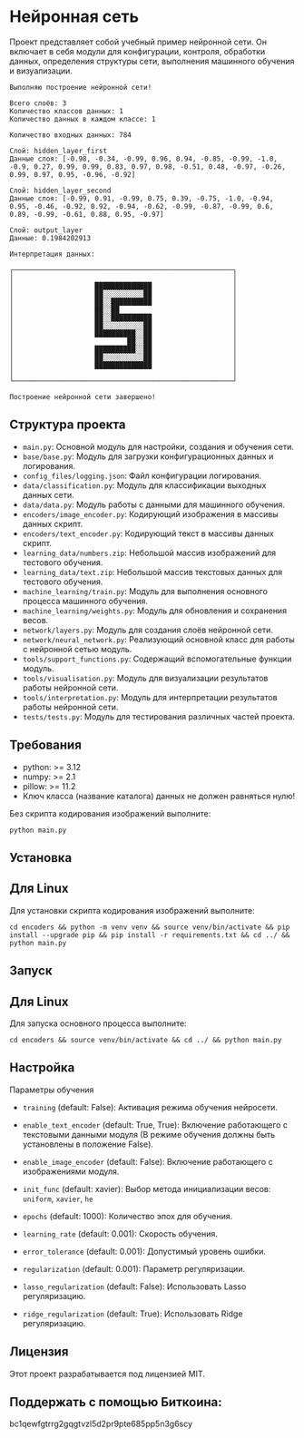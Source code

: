 # Нейронная сеть

Проект представляет собой учебный пример нейронной сети. Он включает в себя модули для конфигурации, контроля, обработки данных, определения структуры сети, выполнения машинного обучения и визуализации.

```
Выполняю построение нейронной сети!

Всего слоёв: 3
Количество классов данных: 1
Количество данных в каждом классе: 1

Количество входных данных: 784

Слой: hidden_layer_first
Данные слоя: [-0.98, -0.34, -0.99, 0.96, 0.94, -0.85, -0.99, -1.0, -0.9, 0.27, 0.99, 0.99, 0.83, 0.97, 0.98, -0.51, 0.48, -0.97, -0.26, 0.99, 0.97, 0.95, -0.96, -0.92]

Слой: hidden_layer_second
Данные слоя: [-0.99, 0.91, -0.99, 0.75, 0.39, -0.75, -1.0, -0.94, 0.95, -0.46, -0.92, 0.92, -0.94, -0.62, -0.99, -0.87, -0.99, 0.6, 0.89, -0.99, -0.61, 0.88, 0.95, -0.97]

Слой: output_layer
Данные: 0.1984202913

Интерпретация данных:

┌──────────────────────────────────────────────────────┐
│                                                      │
│                    ██████████████                    │
│                    ██░░░░░░░░░░██                    │
│                    ██░░██████████                    │
│                    ██░░██                            │
│                    ██░░██████████                    │
│                    ██░░░░░░░░░░██                    │
│                    ██████████░░██                    │
│                            ██░░██                    │
│                    ██████████░░██                    │
│                    ██░░░░░░░░░░██                    │
│                    ██████████████                    │
│                                                      │
└──────────────────────────────────────────────────────┘

Построение нейронной сети завершено!
```

## Структура проекта

- `main.py`: Основной модуль для настройки, создания и обучения сети.
- `base/base.py`: Модуль для загрузки конфигурационных данных и логирования.
- `config_files/logging.json`: Файл конфигурации логирования.
- `data/classification.py`: Модуль для классификации выходных данных сети.
- `data/data.py`: Модуль работы с данными для машинного обучения.
- `encoders/image_encoder.py`: Кодирующий изображения в массивы данных скрипт.
- `encoders/text_encoder.py`: Кодирующий текст в массивы данных скрипт.
- `learning_data/numbers.zip`: Небольшой массив изображений для тестового обучения.
- `learning_data/text.zip`: Небольшой массив текстовых данных для тестового обучения.
- `machine_learning/train.py`: Модуль для выполнения основного процесса машинного обучения.
- `machine_learning/weights.py`: Модуль для обновления и сохранения весов.
- `network/layers.py`: Модуль для создания слоёв нейронной сети.
- `network/neural_network.py`: Реализующий основной класс для работы с нейронной сетью модуль.
- `tools/support_functions.py`: Содержащий вспомогательные функции модуль.
- `tools/visualisation.py`: Модуль для визуализации результатов работы нейронной сети.
- `tools/interpretation.py`: Модуль для интерпретации результатов работы нейронной сети.
- `tests/tests.py`: Модуль для тестирования различных частей проекта.

## Требования

- python: >= 3.12
- numpy: >= 2.1
- pillow: >= 11.2
- Ключ класса (название каталога) данных не должен равняться нулю!

Без скрипта кодирования изображений выполните:
```console
python main.py
```

## Установка

## Для Linux

Для установки скрипта кодирования изображений выполните:
```console
cd encoders && python -m venv venv && source venv/bin/activate && pip install --upgrade pip && pip install -r requirements.txt && cd ../ && python main.py
```

## Запуск

## Для Linux

Для запуска основного процесса выполните:
```console
cd encoders && source venv/bin/activate && cd ../ && python main.py
```

## Настройка

Параметры обучения

- `training` (default: False): Активация режима обучения нейросети.

- `enable_text_encoder` (default: True, True): Включение работающего с текстовыми данными модуля (В режиме обучения должны быть установлены в положение False).
- `enable_image_encoder` (default: False): Включение работающего с изображениями модуля.

- `init_func` (default: xavier): Выбор метода инициализации весов: `uniform`, `xavier`, `he`
- `epochs` (default: 1000): Количество эпох для обучения.
- `learning_rate` (default: 0.001): Скорость обучения.
- `error_tolerance` (default: 0.001): Допустимый уровень ошибки.
- `regularization` (default: 0.001): Параметр регуляризации.
- `lasso_regularization` (default: False): Использовать Lasso регуляризацию.
- `ridge_regularization` (default: True): Использовать Ridge регуляризацию.

## Лицензия

Этот проект разрабатывается под лицензией MIT.

## Поддержать с помощью Биткоина:

bc1qewfgtrrg2gqgtvzl5d2pr9pte685pp5n3g6scy
